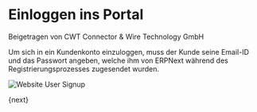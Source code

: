 <!-- add-breadcrumbs -->
# Einloggen ins Portal
<span class="text-muted contributed-by">Beigetragen von CWT Connector & Wire Technology GmbH</span>

Um sich in ein Kundenkonto einzuloggen, muss der Kunde seine Email-ID und das Passwort angeben, welche ihm von ERPNext während des Registrierungsprozesses zugesendet wurden.

<img class="screenshot" alt="Website User Signup" src="{{docs_base_url}}/assets/img/website/website-login.png">

{next}
